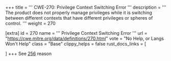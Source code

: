 +++
title = '''
CWE-270: Privilege Context Switching Error
'''
description	= '''
The product does not properly manage privileges while it is switching between different contexts that have different privileges or spheres of control.
'''
weight = 270

[extra]
id = 270
name = '''
Privilege Context Switching Error
'''
url = "https://cwe.mitre.org/data/definitions/270.html"
vote = "No Help, or Langs Won't Help"
class = "Base"
clippy_helps = false
rust_docs_links = [

]
+++
See [256](/rust-are-we-secure-yet/cwes/cwe-256) reason

